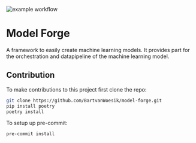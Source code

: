 ![example workflow](https://github.com/BartvanWoesik/model-forge/main//workflows/ruff.yaml/badge.svg)

# Model Forge

A framework to easily create machine learning models. It provides part for the orchestration and datapipeline of the machine learning model. 



## Contribution

To make contributions to this project first clone the repo:
```bash
git clone https://github.com/BartvanWoesik/model-forge.git
pip install poetry
poetry install 
```

To setup up pre-commit:

```bash
pre-commit install
```
